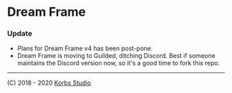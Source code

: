 # Dream Frame
### Update
 - Plans for Dream Frame v4 has been post-pone.
 - Dream Frame is moving to Guilded, ditching Discord. Best if someone maintains the Discord version now, so it's a good time to fork this repo.
___
(C) 2018 - 2020 [Korbs Studio](https://KorbsStudio.com)

